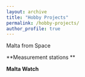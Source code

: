 ```yaml
---
layout: archive
title: "Hobby Projects"
permalink: /hobby-projects/
author_profile: true
---
```



Malta from Space


**Measurement stations 
**

**Malta Watch**
